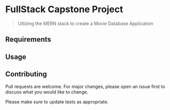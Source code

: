 # FullStack Capstone Project
> Utlizing the MERN stack to create a Movie Database Application

## Requirements

## Usage

## Contributing
Pull requests are welcome. For major changes, please open an issue first to discuss what you would like to change.

Please make sure to update tests as appropriate.
